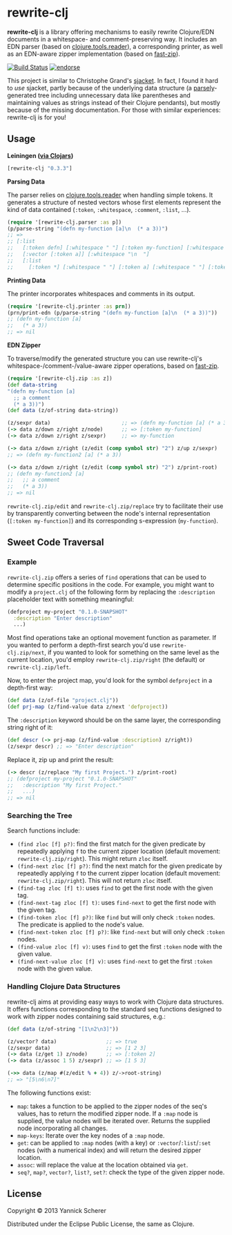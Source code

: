 # rewrite-clj

__rewrite-clj__ is a library offering mechanisms to easily rewrite Clojure/EDN documents in a whitespace- and comment-preserving
way. It includes an EDN parser (based on [clojure.tools.reader](https://github.com/clojure/tools.reader)), a corresponding
printer, as well as an EDN-aware zipper implementation (based on [fast-zip](https://github.com/akhudek/fast-zip)).

[![Build Status](https://travis-ci.org/xsc/rewrite-clj.png?branch=master)](https://travis-ci.org/xsc/rewrite-clj)
[![endorse](https://api.coderwall.com/xsc/endorsecount.png)](https://coderwall.com/xsc)

This project is similar to Christophe Grand's [sjacket](https://github.com/cgrand/sjacket). In fact, I found it hard to _use_
sjacket, partly because of the underlying data structure (a [parsely](https://github.com/cgrand/parsley)-generated tree including
unnecessary data like parentheses and maintaining values as strings instead of their Clojure pendants), but mostly because of the
missing documentation. For those with similar experiences: rewrite-clj is for you!

## Usage

__Leiningen ([via Clojars](http://clojars.org/rewrite-clj))__

```clojure
[rewrite-clj "0.3.3"]
```

__Parsing Data__

The parser relies on [clojure.tools.reader](https://github.com/clojure/tools.reader) when handling simple
tokens. It generates a structure of nested vectors whose first elements represent the kind of data
contained (`:token`, `:whitespace`, `:comment`, `:list`, ...).

```clojure
(require '[rewrite-clj.parser :as p])
(p/parse-string "(defn my-function [a]\n  (* a 3))")
;; =>
;; [:list 
;;   [:token defn] [:whitespace " "] [:token my-function] [:whitespace " "] 
;;   [:vector [:token a]] [:whitespace "\n  "] 
;;   [:list 
;;     [:token *] [:whitespace " "] [:token a] [:whitespace " "] [:token 3]]]
```

__Printing Data__

The printer incorporates whitespaces and comments in its output.

```clojure
(require '[rewrite-clj.printer :as prn])
(prn/print-edn (p/parse-string "(defn my-function [a]\n  (* a 3))"))
;; (defn my-function [a]
;;   (* a 3))
;; => nil
```

__EDN Zipper__

To traverse/modify the generated structure you can use rewrite-clj's whitespace-/comment-/value-aware zipper
operations, based on [fast-zip](https://github.com/akhudek/fast-zip).

```clojure
(require '[rewrite-clj.zip :as z])
(def data-string 
"(defn my-function [a] 
  ;; a comment
  (* a 3))")
(def data (z/of-string data-string))

(z/sexpr data)                       ;; => (defn my-function [a] (* a 3))
(-> data z/down z/right z/node)      ;; => [:token my-function]
(-> data z/down z/right z/sexpr)     ;; => my-function

(-> data z/down z/right (z/edit (comp symbol str) "2") z/up z/sexpr)
;; => (defn my-function2 [a] (* a 3))

(-> data z/down z/right (z/edit (comp symbol str) "2") z/print-root)
;; (defn my-function2 [a]
;;   ;; a comment
;;   (* a 3))
;; => nil
```

`rewrite-clj.zip/edit` and `rewrite-clj.zip/replace` try to facilitate their use by transparently converting
between the node's internal representation (`[:token my-function]`) and its corresponding s-expression (`my-function`).

## Sweet Code Traversal

### Example

`rewrite-clj.zip` offers a series of `find` operations that can be used to determine specific positions in the code.
For example, you might want to modify a `project.clj` of the following form by replacing the `:description` placeholder
text with something meaningful:

```clojure
(defproject my-project "0.1.0-SNAPSHOT"
  :description "Enter description"
  ...)
```

Most find operations take an optional movement function as parameter. If you wanted to perform a depth-first search you'd
use `rewrite-clj.zip/next`, if you wanted to look for something on the same level as the current location, you'd employ 
`rewrite-clj.zip/right` (the default) or `rewrite-clj.zip/left`. 

Now, to enter the project map, you'd look for the symbol `defproject` in a depth-first way:

```clojure
(def data (z/of-file "project.clj"))
(def prj-map (z/find-value data z/next 'defproject))
```

The `:description` keyword should be on the same layer, the corresponding string right of it:

```clojure
(def descr (-> prj-map (z/find-value :description) z/right))
(z/sexpr descr) ;; => "Enter description"
```

Replace it, zip up and print the result:

```clojure
(-> descr (z/replace "My first Project.") z/print-root)
;; (defproject my-project "0.1.0-SNAPSHOT"
;;   :description "My first Project."
;;   ...)
;; => nil
```

### Searching the Tree

Search functions include:

- `(find zloc [f] p?)`: find the first match for the given predicate by repeatedly applying `f` to the current zipper 
  location (default movement: `rewrite-clj.zip/right`). This might return `zloc` itself. 
- `(find-next zloc [f] p?)`: find the next match for the given predicate by repeatedly applying `f` to the current zipper
  location (default movement: `rewrite-clj.zip/right`). This will not return `zloc` itself.
- `(find-tag zloc [f] t)`: uses `find` to get the first node with the given tag.
- `(find-next-tag zloc [f] t)`: uses `find-next` to get the first node with the given tag.
- `(find-token zloc [f] p?)`: like `find` but will only check `:token` nodes. The predicate is applied to the node's value.
- `(find-next-token zloc [f] p?)`: like `find-next` but will only check `:token` nodes.
- `(find-value zloc [f] v)`: uses `find` to get the first `:token` node with the given value.
- `(find-next-value zloc [f] v)`: uses `find-next` to get the first `:token` node with the given value.

### Handling Clojure Data Structures

rewrite-clj aims at providing easy ways to work with Clojure data structures. It offers functions corresponding
to the standard seq functions designed to work with zipper nodes containing said structures, e.g.:

```clojure
(def data (z/of-string "[1\n2\n3]"))

(z/vector? data)                ;; => true
(z/sexpr data)                  ;; => [1 2 3]
(-> data (z/get 1) z/node)      ;; => [:token 2]
(-> data (z/assoc 1 5) z/sexpr) ;; => [1 5 3]

(->> data (z/map #(z/edit % + 4)) z/->root-string)
;; => "[5\n6\n7]"
```

The following functions exist:

- `map`: takes a function to be applied to the zipper nodes of the seq's values, has to return the 
  modified zipper node. If a `:map` node is supplied, the value nodes will be iterated over. Returns
  the supplied node incorporating all changes.
- `map-keys`: Iterate over the key nodes of a `:map` node.
- `get`: can be applied to `:map` nodes (with a key) or `:vector`/`:list`/`:set` nodes (with a numerical index)
  and will return the desired zipper location.
- `assoc`: will replace the value at the location obtained via `get`.
- `seq?`, `map?`, `vector?`, `list?`, `set?`: check the type of the given zipper node.

## License

Copyright &copy; 2013 Yannick Scherer

Distributed under the Eclipse Public License, the same as Clojure.
